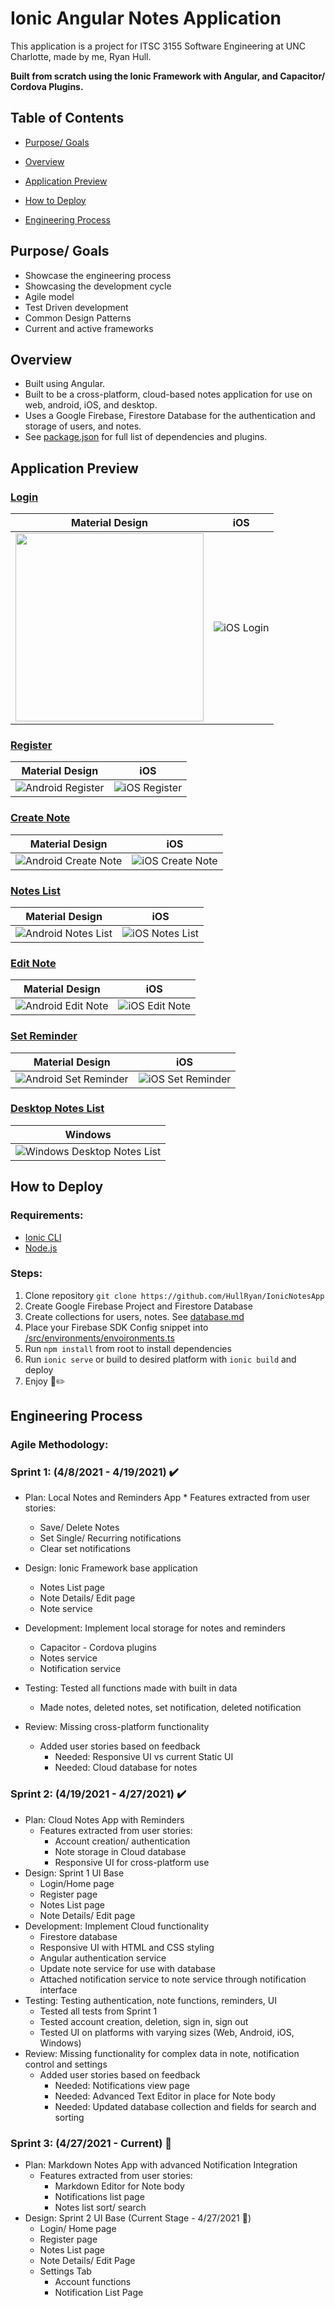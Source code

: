 # Ionic Angular Notes Application

This application is a project for ITSC 3155 Software Engineering at UNC Charlotte, made by me, Ryan Hull.

**Built from scratch using the Ionic Framework with Angular, and Capacitor/ Cordova Plugins.**

## Table of Contents

- [Purpose/ Goals](#purpose-goals)

- [Overview](#overview)

- [Application Preview](#application-preview)

- [How to Deploy](#how-to-deploy)

- [Engineering Process](#engineering-process)

  
  

## Purpose/ Goals

* Showcase the engineering process
* Showcasing the development cycle
* Agile model
* Test Driven development
* Common Design Patterns
* Current and active frameworks



## Overview

* Built using Angular.
* Built to be a cross-platform, cloud-based notes application for use on web, android, iOS, and desktop.
* Uses a Google Firebase, Firestore Database for the authentication and storage of users, and notes.
* See [package.json](/package.json) for full list of dependencies and plugins.



## Application Preview

### [Login](/src/app/home/home.page.html)

| Material Design    | iOS           |
| ------------------ | ------------- |
| <img src="/resources/screenshots/login-page(Pixel-2-XL).png" height="300.97"/> | ![iOS Login](/resources/screenshots/login-page(iPhone-X).png) |

### [Register](/src/app/pages/register/register.page.html)

| Material Design    | iOS           |
| ------------------ | ------------- |
| ![Android Register](/resources/screenshots/register-page(Pixel-2-XL).png) | ![iOS Register](/resources/screenshots/register-page(iPhone-X).png) |

### [Create Note](/src/app/pages/note-details/note-details.page.html)

| Material Design    | iOS           |
| ------------------ | ------------- |
| ![Android Create Note](/resources/screenshots/note-page-create(Pixel-2-XL).png) | ![iOS Create Note](/resources/screenshots/note-page-create(iPhone-X).png) |

### [Notes List](/src/app/pages/notes-list/notes-list.page.html)

| Material Design    | iOS           |
| ------------------ | ------------- |
| ![Android Notes List](/resources/screenshots/notes-page(Pixel-2-XL).png) | ![iOS Notes List](/resources/screenshots/notes-page(iPhone-X).png) |

### [Edit Note](/src/app/pages/note-details/note-details.page.html)

| Material Design    | iOS           |
| ------------------ | ------------- |
| ![Android Edit Note](/resources/screenshots/note-page-edit(Pixel-2-XL).png) | ![iOS Edit Note](/resources/screenshots/note-page-edit(iPhone-X).png) |

### [Set Reminder](/src/app/services/notification.service.ts)

| Material Design    | iOS           |
| ------------------ | ------------- |
| ![Android Set Reminder](/resources/screenshots/set-reminder(Pixel-2-XL).png) | ![iOS Set Reminder](/resources/screenshots/set-reminder(iPhone-X).png) |

### [Desktop Notes List](/src/app/pages/notes-list/notes-list.page.html)

| Windows            |
| ------------------ |
| ![Windows Desktop Notes List](/resources/screenshots/notes(Laptop).png) |



## How to Deploy

### Requirements: 

* [Ionic CLI](https://ionicframework.com/docs/intro/cli)
* [Node.js](https://nodejs.org/en/)

### Steps:

1. Clone repository `git clone https://github.com/HullRyan/IonicNotesApp`
2. Create Google Firebase Project and Firestore Database
3. Create collections for users, notes. See [database.md]()
4. Place your Firebase SDK Config snippet into [/src/environments/envoironments.ts]()
5. Run `npm install` from root to install dependencies
6. Run `ionic serve` or build to desired platform with `ionic build` and deploy
7. Enjoy :notebook::pencil2:



## Engineering Process

### Agile Methodology:

### Sprint 1: (4/8/2021 - 4/19/2021) :heavy_check_mark:
  *  Plan: Local Notes and Reminders App 
    * Features extracted from user stories:
      * Save/ Delete Notes
      * Set Single/ Recurring notifications
      * Clear set notifications
  * Design: Ionic Framework base application
    * Notes List page
    * Note Details/ Edit page
    * Note service
  * Development: Implement local storage for notes and reminders
    * Capacitor - Cordova plugins
    * Notes service
    * Notification service
  * Testing: Tested all functions made with built in data
    
    * Made notes, deleted notes, set notification, deleted notification
  * Review: Missing cross-platform functionality
    * Added user stories based on feedback
      * Needed: Responsive UI vs current Static UI
      * Needed: Cloud database for notes 



### Sprint 2: (4/19/2021 - 4/27/2021) :heavy_check_mark:
  * Plan: Cloud Notes App with Reminders
    * Features extracted from user stories:
      * Account creation/ authentication
      * Note storage in Cloud database
      * Responsive UI for cross-platform use
  * Design: Sprint 1 UI Base
    * Login/Home page
    * Register page
    * Notes List page
    * Note Details/ Edit page
  * Development: Implement Cloud functionality
    * Firestore database
    * Responsive UI with HTML and CSS styling
    * Angular authentication service
    * Update note service for use with database
    * Attached notification service to note service through notification interface
  * Testing: Testing authentication, note functions, reminders, UI
    * Tested all tests from Sprint 1
    * Tested account creation, deletion, sign in, sign out
    * Tested UI on platforms with varying sizes (Web, Android, iOS, Windows)
  * Review: Missing functionality for complex data in note,  notification control and settings
    * Added user stories based on feedback
      * Needed: Notifications view page
      * Needed: Advanced Text Editor in place for Note body
      * Needed: Updated database collection and fields for search and sorting



### Sprint 3: (4/27/2021 - Current) :eyes:

* Plan: Markdown Notes App with advanced Notification Integration
  * Features extracted from user stories:
    * Markdown Editor for Note body
    * Notifications list page
    * Notes list sort/ search 
* Design: Sprint 2 UI Base    (Current Stage - 4/27/2021 :pushpin:)
  * Login/ Home page
  * Register page
  * Notes List page
  * Note Details/ Edit Page
  * Settings Tab
    * Account functions
    * Notification List Page


